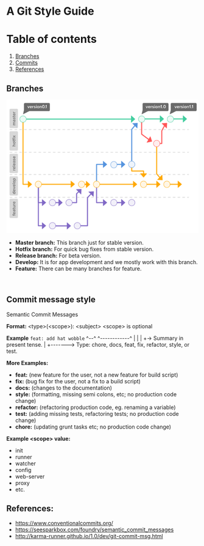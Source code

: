 # A Git Style Guide

# Table of contents
1. [Branches](#Branches)
2. [Commits](#Commits)
3. [References](#References)
## Branches

![Alt text](image.png)

*	**Master branch:** This branch just for stable version.
*	**Hotfix branch:** For quick bug fixes from stable version.
*	**Release branch:** For beta version.
*	**Develop:** It is for app development and we mostly work with this branch.
*	**Feature:** There can be many branches for feature.

 
## Commit message style

Semantic Commit Messages

**Format:** \<type>(\<scope>): \<subject> \<scope> is optional

**Example**
`feat: add hat wobble`
^--^  ^------------^
|     |
|     +-> Summary in present tense.
|
+-------> Type: chore, docs, feat, fix, refactor, style, or test.

**More Examples:**
*	**feat:** (new feature for the user, not a new feature for build script)
*	**fix:** (bug fix for the user, not a fix to a build script)
*	**docs:** (changes to the documentation)
*	**style:** (formatting, missing semi colons, etc; no production code change)
*	**refactor:** (refactoring production code, eg. renaming a variable)
*	**test:** (adding missing tests, refactoring tests; no production code change)
*	**chore:** (updating grunt tasks etc; no production code change)

**Example \<scope> value:**
*	init
*	runner
*	watcher
*	config
*	web-server
*	proxy
*	etc.


## References:
*	https://www.conventionalcommits.org/
*	https://seesparkbox.com/foundry/semantic_commit_messages
*	http://karma-runner.github.io/1.0/dev/git-commit-msg.html
